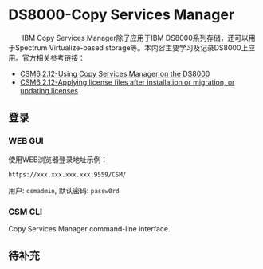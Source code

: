 # DS8000-Copy Services Manager
&#8195;&#8195;IBM Copy Services Manager除了应用于IBM DS8000系列存储，还可以用于Spectrum Virtualize-based storage等。本内容主要学习及记录DS8000上应用。官方相关参考链接：
- [CSM6.2.12-Using Copy Services Manager on the DS8000](https://www.ibm.com/docs/en/csm/6.2.12?topic=6212-using-copy-services-manager-ds8000)
- [CSM6.2.12-Applying license files after installation or migration, or updating licenses](https://www.ibm.com/docs/en/csm/6.2.12?topic=icsm-applying-license-files-after-installation-migration-updating-licenses)

## 登录
### WEB GUI
使用WEB浏览器登录地址示例：
```
https://xxx.xxx.xxx.xxx:9559/CSM/
```
用户: `csmadmin`, 默认密码: `passw0rd`
### CSM CLI
Copy Services Manager command-line interface.
## 待补充